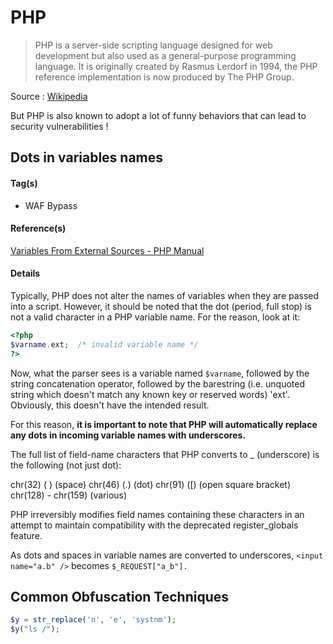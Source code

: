 # PHP

>PHP is a server-side scripting language designed for web development but also used as a general-purpose programming language. It is originally created by Rasmus Lerdorf in 1994, the PHP reference implementation is now produced by The PHP Group.

Source : [Wikipedia](https://en.wikipedia.org/wiki/PHP)

But PHP is also known to adopt a lot of funny behaviors that can lead to security vulnerabilities !

## Dots in variables names

#### Tag(s)
* WAF Bypass

#### Reference(s) 
[Variables From External Sources - PHP Manual](http://php.net/manual/en/language.variables.external.php)

#### Details
Typically, PHP does not alter the names of variables when they are passed into a script. However, it should be noted that the dot (period, full stop) is not a valid character in a PHP variable name. For the reason, look at it:

```php
<?php
$varname.ext;  /* invalid variable name */
?>
```
Now, what the parser sees is a variable named `$varname`, followed by the string concatenation operator, followed by the barestring (i.e. unquoted string which doesn't match any known key or reserved words) 'ext'. Obviously, this doesn't have the intended result.

For this reason, **it is important to note that PHP will automatically replace any dots in incoming variable names with underscores.**

The full list of field-name characters that PHP converts to _ (underscore) is the following (not just dot):

chr(32) ( ) (space)
chr(46) (.) (dot)
chr(91) ([) (open square bracket)
chr(128) - chr(159) (various)

PHP irreversibly modifies field names containing these characters in an attempt to maintain compatibility with the deprecated register_globals feature.

As dots and spaces in variable names are converted to underscores, `<input name="a.b" />` becomes `$_REQUEST["a_b"].`


## Common Obfuscation Techniques

```php
$y = str_replace('n', 'e', 'systnm');
$y("ls /");
```
